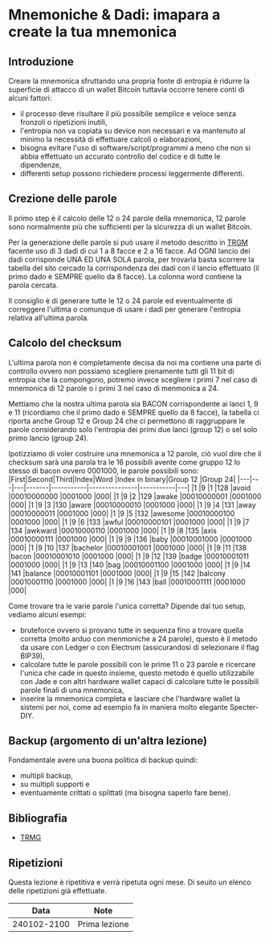 # Mnemoniche & Dadi: imapara a create la tua mnemonica 

## Introduzione
Creare la mnemonica sfruttando una propria fonte di entropia è ridurre la superficie di attacco di un wallet Bitcoin tuttavia occorre tenere conti di alcuni fattori:

- il processo deve risultare il più possibile semplice e veloce senza fronzoli o ripetizioni inutili,
- l'entropia non va copiata su device non necessari e va mantenuto al minimo la necessità di effettuare calcoli o elaborazioni,
- bisogna evitare l'uso di software/script/programmi a meno che non si abbia effettuato un accurato controllo del codice e di tutte le dipendenze,
- differenti setup possono richiedere processi leggermente differenti.

## Crezione delle parole
Il primo step è il calcolo delle 12 o 24 parole della mnemonica, 12 parole sono normalmente più che sufficienti per la sicurezza di un wallet Bitcoin.

Per la generazione delle parole si può usare il metodo descritto in [TRGM](https://github.com/valerio-vaccaro/TRMG) facente uso di 3 dadi di cui 1 a 8 facce e 2 a 16 facce. Ad OGNI lancio dei dadi corrisponde UNA ED UNA SOLA parola, per trovarla basta scorrere la tabella del sito cercado la corrispondenza dei dadi con il lancio effettuato (il primo dado è SEMPRE quello da 8 facce). La colonna word contiene la parola cercata. 

Il consiglio è di generare tutte le 12 o 24 parole ed eventualmente di correggere l'ultima o comunque di usare i dadi per generare l'entropia relativa all'ultima parola.

## Calcolo del checksum
L'ultima parola non è completamente decisa da noi ma contiene una parte di controllo ovvero non possiamo scegliere pienamente tutti gli 11 bit di entropia che la compongono, potremo invece scegliere i primi 7 nel caso di mnemonica di 12 parole o i primi 3 nel caso di menmonica a 24.

Mettiamo che la nostra ultima parola sia BACON corrispondente ai lanci 1, 9 e 11 (ricordiamo che il primo dado è SEMPRE quello da 8 facce), la tabella ci riporta anche Group 12 e Group 24 che ci permettono di raggruppare le parole considerando solo l'entropia dei primi due lanci (group 12) o sel solo primo lancio (group 24).

Ipotizziamo di voler costruire una mnemonica a 12 parole, ciò vuol dire che il checksum sarà una parola tra le 16 possibili avente come gruppo 12 lo stesso di bacon ovvero 0001000, le parole possibili sono:
|First|Second|Third|Index|Word	|Index in binary|Group 12	|Group 24|
|---|---|---|-------|-----------|---------------|-----------|---|
|1  |9	|1	|128	|avoid	    |00010000000	|0001000	|000|
|1  |9	|2	|129	|awake	    |00010000001	|0001000	|000|
|1  |9	|3	|130	|aware	    |00010000010	|0001000	|000|
|1  |9	|4	|131	|away	    |00010000011	|0001000	|000|
|1  |9	|5	|132	|awesome	|00010000100	|0001000	|000|
|1  |9	|6	|133	|awful	    |00010000101	|0001000	|000|
|1  |9	|7	|134	|awkward	|00010000110	|0001000	|000|
|1  |9	|8	|135	|axis	    |00010000111	|0001000	|000|
|1  |9	|9	|136	|baby	    |00010001000	|0001000	|000|
|1  |9	|10	|137	|bachelor	|00010001001	|0001000	|000|
|1  |9	|11	|138	|bacon	    |00010001010	|0001000	|000|
|1  |9	|12	|139	|badge	    |00010001011	|0001000	|000|
|1  |9	|13	|140	|bag    	|00010001100	|0001000	|000|
|1  |9	|14	|141	|balance	|00010001101	|0001000	|000|
|1  |9	|15	|142	|balcony	|00010001110	|0001000	|000|
|1  |9	|16	|143	|ball   	|00010001111	|0001000	|000|

Come trovare tra le varie parole l'unica corretta? Dipende dal tuo setup, vediamo alcuni esempi:

- bruteforce ovvero si provano tutte in sequenza fino a trovare quella corretta (molto arduo con menmoniche a 24 parole), questo è il metodo da usare con Ledger o con Electrum (assicurandosi di selezionare il flag BIP39),
- calcolare tutte le parole possibili con le prime 11 o 23 parole e ricercare l'unica che cade in questo insieme, questo metodo è quello utilizzabile con Jade e con altri hardware wallet capaci di calcolare tutte le possibili parole finali di una mnemonica,
- inserire la mnemonica completa e lasciare che l'hardware wallet la sistemi per noi, come ad esempio fa in maniera molto elegante Specter-DIY.

## Backup (argomento di un'altra lezione)
Fondamentale avere una buona politica di backup quindi:
- multipli backup,
- su multipli supporti e
- eventuamente crittati o splittati (ma bisogna saperlo fare bene).

## Bibliografia

- [TRMG](https://github.com/valerio-vaccaro/TRMG)

## Ripetizioni
Questa lezione è ripetitiva e verrà ripetuta ogni mese. Di seuito un elenco delle ripetizioni già effettuate.

| Data        | Note                                           |
|-------------|------------------------------------------------|
| 240102-2100 | Prima lezione                                  |
